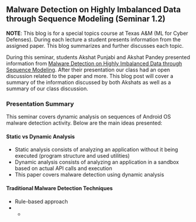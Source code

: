 ## Malware Detection on Highly Imbalanced Data through Sequence Modeling (Seminar 1.2)

**NOTE**: This blog is for a special topics course at Texas A&M (ML for Cyber Defenses). During each lecture a student presents information from the assigned paper. This blog summarizes and further discusses each topic.

During this seminar, students Akshat Punjabi and Akshat Pandey presented information from [Malware Detection on Highly Imbalanced Data through Sequence Modeling](https://dl.acm.org/doi/pdf/10.1145/3338501.3357374). After their presentation our class had an open discussion related to the paper and more. This blog post will cover a summary of the information discussed by both Akshats as well as a summary of our class discussion.

### Presentation Summary
This seminar covers dynamic analysis on sequences of Android OS malware detection activity. Below are the main ideas presented:

#### Static vs Dynamic Analysis
- Static analysis consists of analyzing an application without it being executed (program structure and used utilities)
- Dynamic analysis consists of analyzing an application in a sandbox based on actual API calls and execution
- This paper covers malware detection using dynamic analysis

#### Traditional Malware Detection Techniques
- Rule-based approach
- - 
